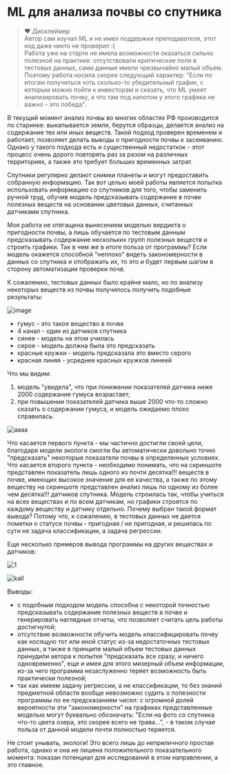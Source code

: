 # ML для анализа почвы со спутника

> ❤️ Дисклеймер   
Автор сам изучал ML и не имел поддержки преподавателя, этот код даже никто не проверил :(  
Работа уже на старте не имела возможности оказаться сильно полезной на практике: отсутствовали критические поля в тестовых данных, сами данные имели чрезвычайно малый объем. Поэтому
работа носила скорее следующий характер: "Если по итогам получиться хоть сколько-то убедительный график, с которым можно пойти к инвесторам и сказать, что ML умеет анализировать почву, а что
там под капотом у этого графика не важно - это победа".     

В текущий момент анализ почвы во многих областях РФ производится по старинке: выкапывается земля, берутся образцы, делается анализ на содержание тех или иных веществ. 
Такой подход проверен временем и работает, позволяет делать выводы о пригодности почвы к засеиванию. Однако у такого подхода есть и существенный недостаткок - этот процесс
очень дорого повторять раз за разом на различных территориях, а также это требует больших временных затрат.

Спутники регулярно делают снимки планеты и могут предоставить собранную информацию. Так вот целью моей работы является попытка использовать информацию со спутников для того, чтобы
заменить ручной труд, обучив модель предсказывать содержание в почве полезных веществ на основании цветовых данных, считанных датчиками спутника.

Моя работа не отягащена вынесением моделью вердикта о пригодности почвы, а лишь обучается по тестовым данным предсказывать содержание нескольких групп полезных веществ и строить графики.
Так в чем же в итоге польза от программы? Если модель окажется способной "неплохо" видеть закономерности в данных со спутника и отображать их, то это и будет первым шагом в сторону
автоматизации проверки почв.

К сожалению, тестовых данных было крайне мало, но по анализу некоторых веществ из почвы получилось получить подобные результаты:  

![image](https://github.com/vitbogit/university-dirt-ml/assets/61887732/e0c62a4b-a3b4-4550-a764-01133b53f277)
- гумус - это такое вещество в почве
- 4 канал - один из датчиков спутника
- синее - модель на этом училась
- серое - модель должна была это предсказать
- красные кружки - модель предсказала это вместо серого
- красная линяя - усреднее красных кружков линеей

Что мы видим:
1) модель "увидела", что при понижении показателей датчика ниже 2000 содержание гумуса возрастает;
2) при повышении показателей датчика выше 2000 что-то сложно сказать о содержании гумуса, и модель ожидаемо плохо справилась.
   
![aaaa](https://github.com/vitbogit/university-dirt-ml/assets/61887732/30c382ba-ca72-4ac0-b8ac-88c106d1634b)


Что касается первого пункта - мы частично достигли своей цели, благодаря модели экологи смогли бы автоматически довольно точно "предсказать" некоторые показатели почвы в определенных условиях.
Что касается второго пункта - необходимо понимать, что на скриншоте представлен показатель лишь одного из почти десятка!!! веществ в почве, имеющих высокое значение для ее качества, а также по этому веществу 
на скриншоте представлен анализ лишь по одному из более чем десятка!!! датчиков спутника. Модель строилась так, чтобы учиться на всех веществах и по всем датчикам, но графики строятся по каждому веществу и датчику отдельно. Почему выбран такой формат вывода? Потому что, к сожалению, в тестовых данных не дается пометки о статусе почвы - пригодная / не пригодная, и решилась по сути не задача классификации, а задача регрессии.

Еще несколько примеров вывода программы на других веществах и датчиков:

![1](https://github.com/vitbogit/university-dirt-ml/assets/61887732/2c0d4225-cc91-42ed-8d87-a7feb8fb7510)

![kall](https://github.com/vitbogit/university-dirt-ml/assets/61887732/f27489f4-358b-495f-81a9-a7d4c651e6f3)


Выводы:
- с подобным подходом модель способна с некоторой точностью предсказывать содержание полезных веществ в почве и генерировать наглядные отчеты, что позволяет считать цель работы достигнутой;
- отсутствие возможности обучить модель классифицировать почву как носящую тот или иной статус из-за недостаточных тестовых данных, а также в принципе малый объем тестовых данных принудили автора к попытке "предсказать все сразу, и ничего одновременно", еще и имея для этого мизерный объем информации, из-за чего программа незаслуженно теряет возможность быть практически полезной;
- так как имеем задачу регрессии, а не классификации, то без знаний предметной области вообще невозможно судить о полезности программы по ее предсказаниям чисел: с огромной долей вероятности эти "закономерности" на графиках представленные моделью могут буквально обозначать: "Если на фото со спутника что-то цвета озера, это скорее всего не трава...", - в таком случае польза от данной модели почти полностью теряется.

Не стоит унывать, экологи! Это всего лишь до неприличного простая работа, однако и она не лишена положительного показательного момента: показан потенциал для исследований в этом направлении, а это главное. 

